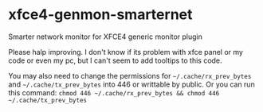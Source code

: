 # xfce4-genmon-smarternet
Smarter network monitor for XFCE4 generic monitor plugin

Please halp improving. I don't know if its problem with xfce panel or my code or even my pc, but I can't seem to add tooltips to this code.

You may also need to change the permissions for `~/.cache/rx_prev_bytes` and `~/.cache/tx_prev_bytes` into 446 or writtable by public. Or you can run this command: `chmod 446 ~/.cache/rx_prev_bytes && chmod 446 ~/.cache/tx_prev_bytes`
